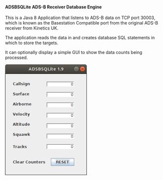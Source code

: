 #### ADSBSQLite ADS-B Receiver Database Engine
This is a Java 8 Application that listens to ADS-B data on TCP port 30003, which is known as the Basestation Compatible port from the original ADS-B receiver from Kinetics UK.

The application reads the data in and creates database SQL statements in which to store the targets.

It can optionally display a simple GUI to show the data counts being processed.

![My image](https://raw.githubusercontent.com/srsampson/ADSBSQLite/master/adsbsqlite.png)
